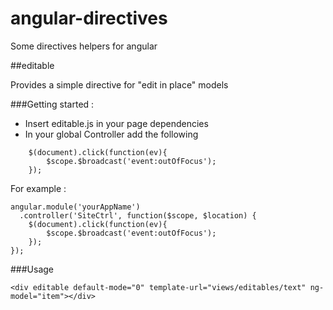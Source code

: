 angular-directives
==================

Some directives helpers for angular

##editable

Provides a simple directive for "edit in place" models

###Getting started :

- Insert editable.js in your page dependencies
- In your global Controller add the following
	
```
    $(document).click(function(ev){
        $scope.$broadcast('event:outOfFocus');
    });

```
For example :

```
angular.module('yourAppName')
  .controller('SiteCtrl', function($scope, $location) {
    $(document).click(function(ev){
        $scope.$broadcast('event:outOfFocus');
    });
});

```

###Usage

	<div editable default-mode="0" template-url="views/editables/text" ng-model="item"></div>
	

